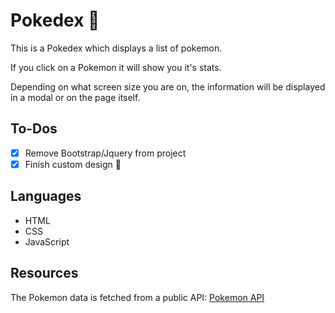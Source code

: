 # Pokedex :duck:

This is a Pokedex which displays a list of pokemon.

If you click on a Pokemon it will show you it's stats.

Depending on what screen size you are on, the information will be displayed in a modal or on the page itself.

## To-Dos

- [x] Remove Bootstrap/Jquery from project
- [x] Finish custom design :tada:

## Languages

- HTML
- CSS
- JavaScript

## Resources

The Pokemon data is fetched from a public API:
[Pokemon API](https://pokeapi.co/)
